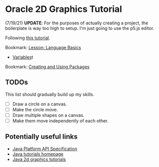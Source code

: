 # Oracle 2D Graphics Tutorial

(7/19/21) **UPDATE**: For the purposes of actually creating a project, the boilerplate is way too high to setup. I'm just going to use the p5.js editor.

Following [this tutorial](https://docs.oracle.com/javase/tutorial/2d/).

Bookmark: [Lesson: Language Basics](https://docs.oracle.com/javase/tutorial/java/nutsandbolts/index.html)

- [Variables](https://docs.oracle.com/javase/tutorial/java/nutsandbolts/variables.html)t 

Bookmark: [Creating and Using Packages](https://docs.oracle.com/javase/tutorial/java/package/packages.html)


## TODOs

This list should gradually build up my skills.

- [ ] Draw a circle on a canvas.
- [ ] Make the circle move.
- [ ] Draw multiple shapes on a canvas.
- [ ] Make them move independently of each other.

## Potentially useful links

- [Java Platform API Specification](https://docs.oracle.com/javase/8/docs/api/index.html)
- [Java tutorials homepage](https://docs.oracle.com/javase/tutorial/index.html)
- [Java 2d graphics tutorials](https://docs.oracle.com/javase/tutorial/2d/basic2d/index.html)

